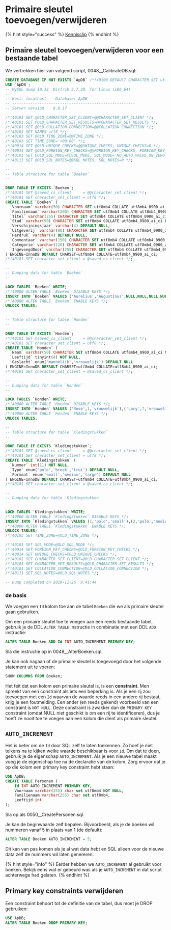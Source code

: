 # Primaire sleutel toevoegen/verwijderen

{% hint style="success" %}
[Kennisclip](https://youtu.be/ImgMRg79zJY)
{% endhint %}

## Primaire sleutel toevoegen/verwijderen voor een bestaande tabel

We vertrekken hier van volgend script, 0048\_\_CalibrateDB.sql:

```sql
CREATE DATABASE IF NOT EXISTS `ApDB` /*!40100 DEFAULT CHARACTER SET utf8mb4 COLLATE utf8mb4_0900_ai_ci */ /*!80016 DEFAULT ENCRYPTION='N' */;
USE `ApDB`;
-- MySQL dump 10.13  Distrib 5.7.28, for Linux (x86_64)
--
-- Host: localhost    Database: ApDB
-- ------------------------------------------------------
-- Server version    8.0.17

/*!40101 SET @OLD_CHARACTER_SET_CLIENT=@@CHARACTER_SET_CLIENT */;
/*!40101 SET @OLD_CHARACTER_SET_RESULTS=@@CHARACTER_SET_RESULTS */;
/*!40101 SET @OLD_COLLATION_CONNECTION=@@COLLATION_CONNECTION */;
/*!40101 SET NAMES utf8 */;
/*!40103 SET @OLD_TIME_ZONE=@@TIME_ZONE */;
/*!40103 SET TIME_ZONE='+00:00' */;
/*!40014 SET @OLD_UNIQUE_CHECKS=@@UNIQUE_CHECKS, UNIQUE_CHECKS=0 */;
/*!40014 SET @OLD_FOREIGN_KEY_CHECKS=@@FOREIGN_KEY_CHECKS, FOREIGN_KEY_CHECKS=0 */;
/*!40101 SET @OLD_SQL_MODE=@@SQL_MODE, SQL_MODE='NO_AUTO_VALUE_ON_ZERO' */;
/*!40111 SET @OLD_SQL_NOTES=@@SQL_NOTES, SQL_NOTES=0 */;

--
-- Table structure for table `Boeken`
--

DROP TABLE IF EXISTS `Boeken`;
/*!40101 SET @saved_cs_client     = @@character_set_client */;
/*!40101 SET character_set_client = utf8 */;
CREATE TABLE `Boeken` (
  `Voornaam` varchar(50) CHARACTER SET utf8mb4 COLLATE utf8mb4_0900_ai_ci DEFAULT NULL,
  `Familienaam` varchar(200) CHARACTER SET utf8mb4 COLLATE utf8mb4_0900_ai_ci NOT NULL,
  `Titel` varchar(255) CHARACTER SET utf8mb4 COLLATE utf8mb4_0900_ai_ci DEFAULT NULL,
  `Stad` varchar(50) CHARACTER SET utf8mb4 COLLATE utf8mb4_0900_ai_ci DEFAULT NULL,
  `Verschijningsjaar` varchar(4) DEFAULT NULL,
  `Uitgeverij` varchar(80) CHARACTER SET utf8mb4 COLLATE utf8mb4_0900_ai_ci DEFAULT NULL,
  `Herdruk` varchar(4) DEFAULT NULL,
  `Commentaar` varchar(150) CHARACTER SET utf8mb4 COLLATE utf8mb4_0900_ai_ci DEFAULT NULL,
  `Categorie` varchar(120) CHARACTER SET utf8mb4 COLLATE utf8mb4_0900_ai_ci NOT NULL,
  `IngevoegdDoor` varchar(255) CHARACTER SET utf8mb4 COLLATE utf8mb4_0900_ai_ci DEFAULT NULL
) ENGINE=InnoDB DEFAULT CHARSET=utf8mb4 COLLATE=utf8mb4_0900_ai_ci;
/*!40101 SET character_set_client = @saved_cs_client */;

--
-- Dumping data for table `Boeken`
--

LOCK TABLES `Boeken` WRITE;
/*!40000 ALTER TABLE `Boeken` DISABLE KEYS */;
INSERT INTO `Boeken` VALUES ('Aurelius','Augustinus',NULL,NULL,NULL,NULL,NULL,NULL,'Metafysica',NULL),('Diderik','Batens','Logicaboek','','1999','','','','Metafysica',''),('Stephen','Hawking','The Nature of Space and Time',NULL,NULL,NULL,NULL,NULL,'Wiskunde',NULL),('Stephen','Hawking','Antwoorden op de grote vragen',NULL,NULL,NULL,NULL,NULL,'Filosofie',NULL),('William','Dunham','Journey through Genius: The Great Theorems of Mathematics',NULL,NULL,NULL,NULL,NULL,'Wiskunde',NULL),('William','Dunham','Euler: The Master of Us All',NULL,NULL,NULL,NULL,NULL,'Geschiedenis',NULL),('Evert Willem','Beth','Mathematical Thought',NULL,NULL,NULL,NULL,NULL,'Filosofie',NULL),('Jef','B','Het Boek',NULL,NULL,NULL,NULL,NULL,'Filosofie',NULL),('Mathijs','Degrote','Leren werken met SQL',NULL,NULL,NULL,NULL,NULL,'Informatica',NULL);
/*!40000 ALTER TABLE `Boeken` ENABLE KEYS */;
UNLOCK TABLES;

--
-- Table structure for table `Honden`
--

DROP TABLE IF EXISTS `Honden`;
/*!40101 SET @saved_cs_client     = @@character_set_client */;
/*!40101 SET character_set_client = utf8 */;
CREATE TABLE `Honden` (
  `Naam` varchar(50) CHARACTER SET utf8mb4 COLLATE utf8mb4_0900_ai_ci NOT NULL,
  `Leeftijd` tinyint(4) NOT NULL,
  `Geslacht` enum('mannelijk','vrouwelijk') DEFAULT NULL
) ENGINE=InnoDB DEFAULT CHARSET=utf8mb4 COLLATE=utf8mb4_0900_ai_ci;
/*!40101 SET character_set_client = @saved_cs_client */;

--
-- Dumping data for table `Honden`
--

LOCK TABLES `Honden` WRITE;
/*!40000 ALTER TABLE `Honden` DISABLE KEYS */;
INSERT INTO `Honden` VALUES ('Rose',1,'vrouwelijk'),('Lacy',7,'vrouwelijk'),('Phoebe',4,'vrouwelijk'),('Camilla',14,'vrouwelijk'),('Betsy',7,'vrouwelijk'),('Lena',8,'vrouwelijk'),('Ella',8,'vrouwelijk'),('Samantha',15,'vrouwelijk'),('Sophia',7,'vrouwelijk'),('Abby',4,'vrouwelijk'),('Lily',10,'vrouwelijk'),('Biscuit',11,'vrouwelijk'),('Nori',8,'vrouwelijk'),('Sam',5,'vrouwelijk'),('Mika',9,'vrouwelijk'),('Baby',10,'vrouwelijk'),('Blondie',14,'vrouwelijk'),('Leia',10,'vrouwelijk'),('Mackenzie',10,'vrouwelijk'),('Trixie',11,'vrouwelijk'),('Hannah',9,'vrouwelijk'),('Kallie',5,'vrouwelijk'),('Maya',14,'vrouwelijk'),('Inez',15,'vrouwelijk'),('Gemma',8,'vrouwelijk'),('Priscilla',9,'vrouwelijk'),('Zoe',8,'vrouwelijk'),('Camilla',1,'vrouwelijk'),('Fiona',9,'vrouwelijk'),('Marley',11,'vrouwelijk'),('Betsy',12,'vrouwelijk'),('Bailey',8,'vrouwelijk'),('Gia',5,'vrouwelijk'),('Peanut',4,'vrouwelijk'),('Fern',4,'vrouwelijk'),('Tootsie',13,'vrouwelijk'),('Summer',11,'vrouwelijk'),('Gidget',3,'vrouwelijk'),('Brandy',1,'vrouwelijk'),('Peaches',1,'vrouwelijk'),('Sophie',11,'vrouwelijk'),('Cookie',14,'vrouwelijk'),('Ivy',1,'vrouwelijk'),('Mackenzie',10,'vrouwelijk'),('Sammie',9,'vrouwelijk'),('Sandy',8,'vrouwelijk'),('Callie',12,'vrouwelijk'),('Samantha',10,'vrouwelijk'),('Lola',2,'vrouwelijk'),('Angel',14,'vrouwelijk'),('Edie',12,'vrouwelijk'),('Diamond',5,'vrouwelijk'),('Bonnie',1,'vrouwelijk'),('Cinnamon',8,'vrouwelijk'),('Ella',12,'vrouwelijk'),('Brooklyn',14,'vrouwelijk'),('Miley',7,'vrouwelijk'),('Pebbles',5,'vrouwelijk'),('Hazel',3,'vrouwelijk'),('Peaches',7,'vrouwelijk'),('Bean',6,'vrouwelijk'),('Bianca',10,'vrouwelijk'),('Brandy',9,'vrouwelijk'),('Cleo',8,'vrouwelijk'),('Sam',9,'vrouwelijk'),('Precious',2,'vrouwelijk'),('Star',13,'vrouwelijk'),('Tessa',15,'vrouwelijk'),('Callie',6,'vrouwelijk'),('Daisy',15,'vrouwelijk'),('Darlene',9,'vrouwelijk'),('Madison',5,'vrouwelijk'),('Biscuit',4,'vrouwelijk'),('Lacy',8,'vrouwelijk'),('Destiny',4,'vrouwelijk'),('Olivia',6,'vrouwelijk'),('Allie',15,'vrouwelijk'),('Khloe',13,'vrouwelijk'),('Dolly',14,'vrouwelijk'),('Bonnie',6,'vrouwelijk'),('Blossom',7,'vrouwelijk'),('Jenna',14,'vrouwelijk'),('Violet',12,'vrouwelijk'),('Bean',13,'vrouwelijk'),('Anna',12,'vrouwelijk'),('Betty',12,'vrouwelijk'),('Destiny',3,'vrouwelijk'),('Nina',3,'vrouwelijk'),('Tilly',14,'vrouwelijk'),('Dana',10,'vrouwelijk'),('Ruby',14,'vrouwelijk'),('Fiona',3,'vrouwelijk'),('Brutus',8,'mannelijk'),('Nero',5,'mannelijk'),('Otto',13,'mannelijk'),('Rascal',9,'mannelijk'),('Kane',1,'mannelijk'),('Odie',9,'mannelijk'),('Ralph',9,'mannelijk'),('Tank',14,'mannelijk'),('Taz',2,'mannelijk'),('Kobe',5,'mannelijk'),('Dodge',4,'mannelijk'),('Aries',11,'mannelijk'),('Ned',11,'mannelijk'),('Alex',9,'mannelijk'),('Bo',10,'mannelijk'),('Eli',5,'mannelijk'),('Porter',2,'mannelijk'),('Duke',6,'mannelijk'),('Carter',13,'mannelijk'),('Casper',14,'mannelijk'),('Brutus',2,'mannelijk'),('Buddy',12,'mannelijk'),('Barkley',9,'mannelijk'),('Theo',5,'mannelijk'),('Maverick',12,'mannelijk'),('Buddy',9,'mannelijk'),('Taz',5,'mannelijk'),('Harvey',11,'mannelijk'),('Scout',5,'mannelijk'),('Rudy',13,'mannelijk'),('Trapper',15,'mannelijk'),('Buster',10,'mannelijk'),('Rocco',4,'mannelijk'),('Vinnie',1,'mannelijk'),('Murphy',13,'mannelijk'),('George',9,'mannelijk'),('Milo',11,'mannelijk'),('Kobe',2,'mannelijk'),('AJ',3,'mannelijk'),('Cash',11,'mannelijk'),('Eli',6,'mannelijk'),('Dane',9,'mannelijk'),('Theo',13,'mannelijk'),('Cash',7,'mannelijk'),('Nelson',3,'mannelijk'),('Luke',10,'mannelijk'),('Harvey',4,'mannelijk'),('Riley',6,'mannelijk'),('Tyson',9,'mannelijk'),('Gage',5,'mannelijk'),('Iggy',2,'mannelijk'),('Marley',7,'mannelijk'),('Fritz',15,'mannelijk'),('Bailey',14,'mannelijk'),('Porter',3,'mannelijk'),('King',10,'mannelijk'),('Snoopy',10,'mannelijk'),('Lewis',15,'mannelijk'),('Levi',1,'mannelijk'),('Leo',10,'mannelijk'),('Vince',2,'mannelijk'),('Trapper',13,'mannelijk'),('Kobe',11,'mannelijk'),('Simba',11,'mannelijk'),('Zeus',3,'mannelijk'),('Flash',15,'mannelijk'),('Watson',6,'mannelijk'),('Benji',3,'mannelijk'),('Frankie',15,'mannelijk'),('Dane',3,'mannelijk'),('Finn',1,'mannelijk'),('Coco',8,'mannelijk'),('Bailey',11,'mannelijk'),('Storm',11,'mannelijk'),('Griffin',2,'mannelijk'),('Zeus',13,'mannelijk'),('Boomer',15,'mannelijk');
/*!40000 ALTER TABLE `Honden` ENABLE KEYS */;
UNLOCK TABLES;

--
-- Table structure for table `Kledingstukken`
--

DROP TABLE IF EXISTS `Kledingstukken`;
/*!40101 SET @saved_cs_client     = @@character_set_client */;
/*!40101 SET character_set_client = utf8 */;
CREATE TABLE `Kledingstukken` (
  `Nummer` int(11) NOT NULL,
  `Type` enum('polo','broek','trui') DEFAULT NULL,
  `Formaat` enum('small','medium','large') DEFAULT NULL
) ENGINE=InnoDB DEFAULT CHARSET=utf8mb4 COLLATE=utf8mb4_0900_ai_ci;
/*!40101 SET character_set_client = @saved_cs_client */;

--
-- Dumping data for table `Kledingstukken`
--

LOCK TABLES `Kledingstukken` WRITE;
/*!40000 ALTER TABLE `Kledingstukken` DISABLE KEYS */;
INSERT INTO `Kledingstukken` VALUES (1,'polo','small'),(2,'polo','medium'),(3,'polo','large'),(4,'broek','small'),(5,'broek','medium'),(6,'broek','large'),(7,'trui','small'),(8,'trui','medium'),(9,'trui','large');
/*!40000 ALTER TABLE `Kledingstukken` ENABLE KEYS */;
UNLOCK TABLES;
/*!40103 SET TIME_ZONE=@OLD_TIME_ZONE */;

/*!40101 SET SQL_MODE=@OLD_SQL_MODE */;
/*!40014 SET FOREIGN_KEY_CHECKS=@OLD_FOREIGN_KEY_CHECKS */;
/*!40014 SET UNIQUE_CHECKS=@OLD_UNIQUE_CHECKS */;
/*!40101 SET CHARACTER_SET_CLIENT=@OLD_CHARACTER_SET_CLIENT */;
/*!40101 SET CHARACTER_SET_RESULTS=@OLD_CHARACTER_SET_RESULTS */;
/*!40101 SET COLLATION_CONNECTION=@OLD_COLLATION_CONNECTION */;
/*!40111 SET SQL_NOTES=@OLD_SQL_NOTES */;

-- Dump completed on 2019-11-26  9:41:44
```

### de basis

We voegen een `Id` kolom toe aan de tabel `Boeken` die we als primaire sleutel gaan gebruiken.

Om een primaire sleutel toe te voegen aan een reeds bestaande tabel, gebruik je de DDL `ALTER TABLE` instructie in combinatie met een DDL `ADD` instructie:

```sql
ALTER TABLE Boeken ADD Id INT AUTO_INCREMENT PRIMARY KEY;
```

Sla die instructie op in 0049\_\_AlterBoeken.sql.

Je kan ook nagaan of de primaire sleutel is toegevoegd door het volgende statement uit te voeren:

```sql
SHOW COLUMNS FROM Boeken;
```

Het feit dat een kolom een primaire sleutel is, is een **constraint**. Men spreekt van een constraint als iets een beperking is. Als je een rij zou toevoegen met een `Id` waarvan de waarde reeds in een andere rij bestaat, krijg je een foutmelding. Een ander (en reeds gekend) voorbeeld van een constraint is `NOT NULL`. Deze constraint is zwakker dan de `PRIMARY KEY` constraint (omdat NULL niet geschikt is om een rij te identificeren), dus je hoeft ze nooit toe te voegen aan een kolom die dient als primaire sleutel.

## `AUTO_INCREMENT`

Het is beter om de `Id` door SQL zelf te laten toekennen. Zo hoef je niet telkens na te kijken welke waarde beschikbaar is voor `Id`. Om dat te doen, gebruik je de eigenschap `AUTO_INCREMENT`. Als je een nieuwe tabel maakt voeg je de eigenschap toe na de declaratie van de kolom. Zorg ervoor dat je op die kolom een primary key constraint hebt staan:

```sql
USE ApDB;
CREATE TABLE Personen (
    Id INT AUTO_INCREMENT PRIMARY KEY,
    Voornaam varchar(255) char set utf8mb4 NOT NULL,
    Familienaam varchar(255) char set utf8mb4,
    Leeftijd int
);
```

Sla op als 0050\_\_CreatePersonen.sql.

Je kan de beginwaarde zelf bepalen. Bijvoorbeeld, als je de boeken wil nummeren vanaf 5 in plaats van 1 (de default):

```sql
ALTER TABLE Boeken AUTO_INCREMENT = 5;
```

Dit kan van pas komen als je al wat data hebt en SQL alleen voor de nieuwe data zelf de nummers wil laten genereren.

{% hint style="info" %}
Eerder hebben we `AUTO_INCREMENT` al gebruikt voor boeken. Bekijk eens wat er gebeurd was als je `AUTO_INCREMENT` in dat script achterwege had gelaten.
{% endhint %}

## Primary key constraints verwijderen

Een constraint behoort tot de definitie van de tabel, dus moet je DROP gebruiken:

```sql
USE ApDB;
ALTER TABLE Boeken DROP PRIMARY KEY;
```
